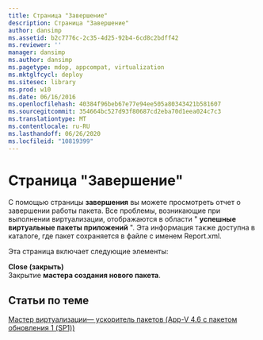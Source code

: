 ```yaml
---
title: Страница "Завершение"
description: Страница "Завершение"
author: dansimp
ms.assetid: b2c7776c-2c35-4d25-92b4-6cd8c2bdff42
ms.reviewer: ''
manager: dansimp
ms.author: dansimp
ms.pagetype: mdop, appcompat, virtualization
ms.mktglfcycl: deploy
ms.sitesec: library
ms.prod: w10
ms.date: 06/16/2016
ms.openlocfilehash: 40384f96beb67e77e94ee505a80343421b581607
ms.sourcegitcommit: 354664bc527d93f80687cd2eba70d1eea024c7c3
ms.translationtype: MT
ms.contentlocale: ru-RU
ms.lasthandoff: 06/26/2020
ms.locfileid: "10819399"
---
```

# Страница "Завершение"


С помощью страницы **завершения** вы можете просмотреть отчет о завершении работы пакета. Все проблемы, возникающие при выполнении виртуализации, отображаются в области " **успешные виртуальные пакеты приложений** ". Эта информация также доступна в каталоге, где пакет сохраняется в файле с именем Report.xml.

Эта страница включает следующие элементы:

<a href="" id="close"></a>**Close (закрыть)**  
Закрытие **мастера создания нового пакета**.

## Статьи по теме


[Мастер виртуализации— ускоритель пакетов (App-V 4.6 с пакетом обновления 1 (SP1))](sequencer-wizard---package-accelerator--appv-46-sp1-.md)

 

 





